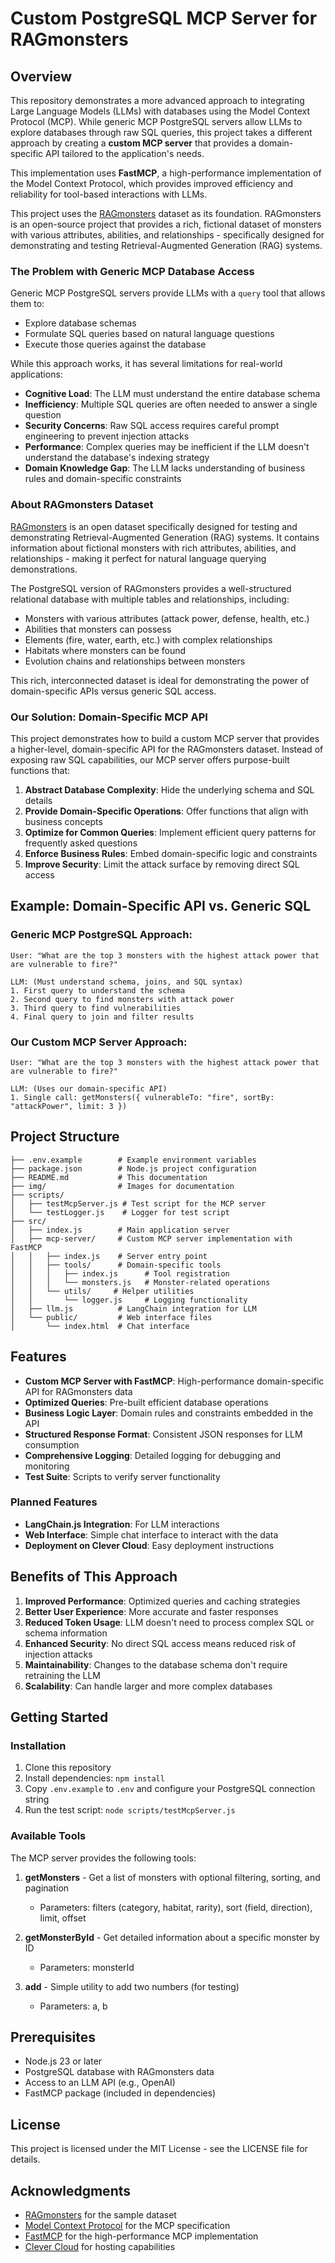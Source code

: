 # Custom PostgreSQL MCP Server for RAGmonsters

## Overview

This repository demonstrates a more advanced approach to integrating Large Language Models (LLMs) with databases using the Model Context Protocol (MCP). While generic MCP PostgreSQL servers allow LLMs to explore databases through raw SQL queries, this project takes a different approach by creating a **custom MCP server** that provides a domain-specific API tailored to the application's needs.

This implementation uses **FastMCP**, a high-performance implementation of the Model Context Protocol, which provides improved efficiency and reliability for tool-based interactions with LLMs.

This project uses the [RAGmonsters](https://github.com/LostInBrittany/RAGmonsters) dataset as its foundation. RAGmonsters is an open-source project that provides a rich, fictional dataset of monsters with various attributes, abilities, and relationships - specifically designed for demonstrating and testing Retrieval-Augmented Generation (RAG) systems.

### The Problem with Generic MCP Database Access

Generic MCP PostgreSQL servers provide LLMs with a `query` tool that allows them to:
- Explore database schemas
- Formulate SQL queries based on natural language questions
- Execute those queries against the database

While this approach works, it has several limitations for real-world applications:
- **Cognitive Load**: The LLM must understand the entire database schema
- **Inefficiency**: Multiple SQL queries are often needed to answer a single question
- **Security Concerns**: Raw SQL access requires careful prompt engineering to prevent injection attacks
- **Performance**: Complex queries may be inefficient if the LLM doesn't understand the database's indexing strategy
- **Domain Knowledge Gap**: The LLM lacks understanding of business rules and domain-specific constraints

### About RAGmonsters Dataset

[RAGmonsters](https://github.com/LostInBrittany/RAGmonsters) is an open dataset specifically designed for testing and demonstrating Retrieval-Augmented Generation (RAG) systems. It contains information about fictional monsters with rich attributes, abilities, and relationships - making it perfect for natural language querying demonstrations.

The PostgreSQL version of RAGmonsters provides a well-structured relational database with multiple tables and relationships, including:

- Monsters with various attributes (attack power, defense, health, etc.)
- Abilities that monsters can possess
- Elements (fire, water, earth, etc.) with complex relationships
- Habitats where monsters can be found
- Evolution chains and relationships between monsters

This rich, interconnected dataset is ideal for demonstrating the power of domain-specific APIs versus generic SQL access.

### Our Solution: Domain-Specific MCP API

This project demonstrates how to build a custom MCP server that provides a higher-level, domain-specific API for the RAGmonsters dataset. Instead of exposing raw SQL capabilities, our MCP server offers purpose-built functions that:

1. **Abstract Database Complexity**: Hide the underlying schema and SQL details
2. **Provide Domain-Specific Operations**: Offer functions that align with business concepts
3. **Optimize for Common Queries**: Implement efficient query patterns for frequently asked questions
4. **Enforce Business Rules**: Embed domain-specific logic and constraints
5. **Improve Security**: Limit the attack surface by removing direct SQL access

## Example: Domain-Specific API vs. Generic SQL

### Generic MCP PostgreSQL Approach:
```
User: "What are the top 3 monsters with the highest attack power that are vulnerable to fire?"

LLM: (Must understand schema, joins, and SQL syntax)
1. First query to understand the schema
2. Second query to find monsters with attack power
3. Third query to find vulnerabilities
4. Final query to join and filter results
```

### Our Custom MCP Server Approach:
```
User: "What are the top 3 monsters with the highest attack power that are vulnerable to fire?"

LLM: (Uses our domain-specific API)
1. Single call: getMonsters({ vulnerableTo: "fire", sortBy: "attackPower", limit: 3 })
```

## Project Structure

```
├── .env.example        # Example environment variables
├── package.json        # Node.js project configuration
├── README.md           # This documentation
├── img/                # Images for documentation
├── scripts/
│   ├── testMcpServer.js # Test script for the MCP server
│   └── testLogger.js    # Logger for test script
├── src/
│   ├── index.js        # Main application server
│   ├── mcp-server/     # Custom MCP server implementation with FastMCP
│   │   ├── index.js    # Server entry point
│   │   ├── tools/      # Domain-specific tools
│   │   │   ├── index.js      # Tool registration
│   │   │   └── monsters.js   # Monster-related operations
│   │   └── utils/     # Helper utilities
│   │       └── logger.js     # Logging functionality
│   ├── llm.js          # LangChain integration for LLM
│   └── public/         # Web interface files
│       └── index.html  # Chat interface
```

## Features

- **Custom MCP Server with FastMCP**: High-performance domain-specific API for RAGmonsters data
- **Optimized Queries**: Pre-built efficient database operations
- **Business Logic Layer**: Domain rules and constraints embedded in the API
- **Structured Response Format**: Consistent JSON responses for LLM consumption
- **Comprehensive Logging**: Detailed logging for debugging and monitoring
- **Test Suite**: Scripts to verify server functionality

### Planned Features
- **LangChain.js Integration**: For LLM interactions
- **Web Interface**: Simple chat interface to interact with the data
- **Deployment on Clever Cloud**: Easy deployment instructions

## Benefits of This Approach

1. **Improved Performance**: Optimized queries and caching strategies
2. **Better User Experience**: More accurate and faster responses
3. **Reduced Token Usage**: LLM doesn't need to process complex SQL or schema information
4. **Enhanced Security**: No direct SQL access means reduced risk of injection attacks
5. **Maintainability**: Changes to the database schema don't require retraining the LLM
6. **Scalability**: Can handle larger and more complex databases

## Getting Started

### Installation

1. Clone this repository
2. Install dependencies: `npm install`
3. Copy `.env.example` to `.env` and configure your PostgreSQL connection string
4. Run the test script: `node scripts/testMcpServer.js`

### Available Tools

The MCP server provides the following tools:

1. **getMonsters** - Get a list of monsters with optional filtering, sorting, and pagination
   - Parameters: filters (category, habitat, rarity), sort (field, direction), limit, offset

2. **getMonsterById** - Get detailed information about a specific monster by ID
   - Parameters: monsterId

3. **add** - Simple utility to add two numbers (for testing)
   - Parameters: a, b

## Prerequisites

- Node.js 23 or later
- PostgreSQL database with RAGmonsters data
- Access to an LLM API (e.g., OpenAI)
- FastMCP package (included in dependencies)

## License

This project is licensed under the MIT License - see the LICENSE file for details.

## Acknowledgments

- [RAGmonsters](https://github.com/LostInBrittany/RAGmonsters) for the sample dataset
- [Model Context Protocol](https://modelcontextprotocol.ai/) for the MCP specification
- [FastMCP](https://github.com/fastmcp/fastmcp) for the high-performance MCP implementation
- [Clever Cloud](https://www.clever-cloud.com/) for hosting capabilities
